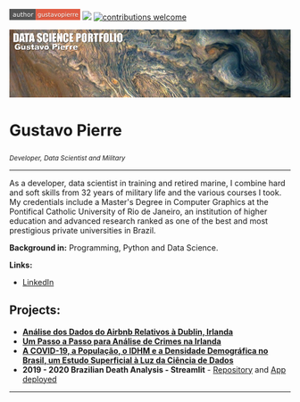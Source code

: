 [![author](author-gustavopierre.png)](https://www.linkedin.com/in/gustavo_pierre) [![](https://img.shields.io/badge/python-3.7+-blue.svg)](https://www.python.org/downloads/release/python-365/) [![contributions welcome](https://img.shields.io/badge/contributions-welcome-brightgreen.svg?style=flat)](hhttps://github.com/gustavopierre/data_science_portfolio/issues)

<p align="center">
  <img src="banner.png" >
</p>

# Gustavo Pierre
<sub>*Developer, Data Scientist and Military*</sub>

-----


As a developer, data scientist in training and retired marine, I combine hard and soft skills from 32 years of military life and the various courses I took.
My credentials include a Master's Degree in Computer Graphics at the Pontifical Catholic University of Rio de Janeiro, an institution of higher education and advanced research ranked as one of the best and most prestigious private universities in Brazil.

**Background in:** Programming, Python and Data Science.

**Links:**
* [LinkedIn](https://www.linkedin.com/in/gustavo_pierre)



## Projects:

* **[Análise dos Dados do Airbnb Relativos à Dublin, Irlanda](https://github.com/gustavopierre/data_science_portfolio/blob/master/Analise_Dados_Airbnb_em_Dublin_Irlanda.ipynb)**
* **[Um Passo a Passo para Análise de Crimes na Irlanda](https://github.com/gustavopierre/data_science_portfolio/blob/master/Um_Passo_a_Passo_Para_Analise_Crimes_na_Irlanda.ipynb)**
* **[A COVID-19, a População, o IDHM e a Densidade Demográfica no Brasil, um Estudo Superficial à Luz da Ciência de Dados](https://github.com/gustavopierre/data_science_portfolio/blob/master/Gustavo_Moreira_Pierre.ipynb)**
* **2019 - 2020 Brazilian Death Analysis - Streamlit** - [Repository](https://github.com/gustavopierre/analise_covid) and [App deployed](https://share.streamlit.io/gustavopierre/analise_covid/main/src/app.py)
---




